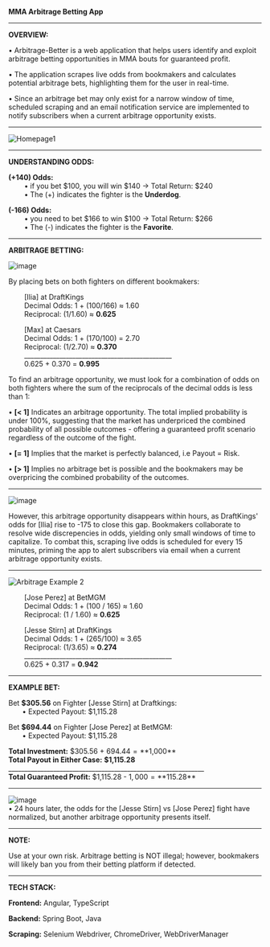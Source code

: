 
**MMA Arbitrage Betting App**
________________________________________________________________________________________________________________

**OVERVIEW:**

• Arbitrage-Better is a web application that helps users identify and exploit arbitrage betting opportunities in MMA bouts for guaranteed profit. 

• The application scrapes live odds from bookmakers and calculates potential arbitrage bets, highlighting them for the user in real-time. 

• Since an arbitrage bet may only exist for a narrow window of time, scheduled scraping and an email notification service are implemented to notify subscribers when a current arbitrage opportunity exists.

________________________________________________________________________________________________________________

![Homepage1](https://github.com/user-attachments/assets/09e9595e-9688-4e34-8965-edc380edf3ef)

________________________________________________________________________________________________________________
**UNDERSTANDING ODDS:**

**(+140) Odds:** <br>
&nbsp; &nbsp; &nbsp; &nbsp; • if you bet $100, you will win $140 -> Total Return: $240 <br>
&nbsp; &nbsp; &nbsp; &nbsp; • The (+) indicates the fighter is the **Underdog**.

**(-166) Odds:** <br>
&nbsp; &nbsp; &nbsp; &nbsp; • you need to bet $166 to win $100 -> Total Return: $266 <br>
&nbsp; &nbsp; &nbsp; &nbsp; • The (-) indicates the fighter is the **Favorite**.

________________________________________________________________________________________________________________
**ARBITRAGE BETTING:**

![image](https://github.com/user-attachments/assets/265fc27e-8e24-41cf-8821-596a05d621bb)

By placing bets on both fighters on different bookmakers:

&nbsp; &nbsp; &nbsp; &nbsp; [Ilia] at DraftKings <br>
&nbsp; &nbsp; &nbsp; &nbsp; Decimal Odds: 1 + (100/166) ≈ 1.60 <br>
&nbsp; &nbsp; &nbsp; &nbsp; Reciprocal: (1/1.60) ≈ **0.625**

&nbsp; &nbsp; &nbsp; &nbsp; [Max] at Caesars <br>
&nbsp; &nbsp; &nbsp; &nbsp; Decimal Odds: 1 + (170/100) = 2.70 <br>
&nbsp; &nbsp; &nbsp; &nbsp; Reciprocal: (1/2.70) ≈ **0.370** <br>
&nbsp; &nbsp; &nbsp; &nbsp; ______________________________________________ <br>
&nbsp; &nbsp; &nbsp; &nbsp; 0.625 + 0.370 = **0.995**

To find an arbitrage opportunity, we must look for a combination of odds on both fighters where the sum of the reciprocals of the decimal odds is less than 1:

• **[< 1]** Indicates an arbitrage opportunity. The total implied probability is under 100%, suggesting that the market has underpriced the combined probability of all possible outcomes - offering a guaranteed profit scenario regardless of the outcome of the fight.

• **[= 1]** Implies that the market is perfectly balanced, i.e Payout = Risk.

• **[> 1]** Implies no arbitrage bet is possible and the bookmakers may be overpricing the combined probability of the outcomes.

________________________________________________________________________________________________________________

![image](https://github.com/user-attachments/assets/097323ba-698e-49b7-b97c-2e5612299842)

However, this arbitrage opportunity disappears within hours, as DraftKings' odds for [Ilia] rise to -175 to close this gap. Bookmakers collaborate to resolve wide discrepencies in odds, yielding only small windows of time to capitalize. To combat this, scraping live odds is scheduled for every 15 minutes, priming the app to alert subscribers via email when a current arbitrage opportunity exists.  

________________________________________________________________________________________________________________

![Arbitrage Example 2](https://github.com/user-attachments/assets/e5ec43fc-3866-47a9-a2e0-faa94cbb624f)

&nbsp; &nbsp; &nbsp; &nbsp; [Jose Perez] at BetMGM <br>
&nbsp; &nbsp; &nbsp; &nbsp; Decimal Odds: 1 + (100 / 165) ≈ 1.60 <br>
&nbsp; &nbsp; &nbsp; &nbsp; Reciprocal: (1 / 1.60) ≈ **0.625**

&nbsp; &nbsp; &nbsp; &nbsp; [Jesse Stirn] at DraftKings <br>
&nbsp; &nbsp; &nbsp; &nbsp; Decimal Odds: 1 + (265/100) ≈ 3.65 <br>
&nbsp; &nbsp; &nbsp; &nbsp; Reciprocal: (1/3.65) ≈ **0.274** <br>
&nbsp; &nbsp; &nbsp; &nbsp; ______________________________________________ <br>
&nbsp; &nbsp; &nbsp; &nbsp; 0.625 + 0.317 = **0.942**

________________________________________________________________________________________________________________

**EXAMPLE BET:**

Bet **$305.56** on Fighter [Jesse Stirn] at Draftkings: <br>
&nbsp; &nbsp; &nbsp; &nbsp;• Expected Payout: $1,115.28

Bet **$694.44** on Fighter [Jose Perez] at BetMGM: <br>
&nbsp; &nbsp; &nbsp; &nbsp;• Expected Payout: $1,115.28

**Total Investment:** $305.56 + $694.44 = **$1,000** <br>
**Total Payout in Either Case:** **$1,115.28** <br>
_____________________________________________________________ <br>
**Total Guaranteed Profit:** $1,115.28 - $1,000 = **$115.28**

________________________________________________________________________________________________________________

![image](https://github.com/user-attachments/assets/46800a8c-291a-4527-8ad8-f591320d5cb8)<br>
• 24 hours later, the odds for the [Jesse Stirn] vs [Jose Perez] fight have normalized, but another arbitrage opportunity presents itself.

________________________________________________________________________________________________________________
**NOTE:**

Use at your own risk. Arbitrage betting is NOT illegal; however, bookmakers will likely ban you from their betting platform if detected.

________________________________________________________________________________________________________________
**TECH STACK:**

**Frontend:** Angular, TypeScript

**Backend:** Spring Boot, Java

**Scraping:** Selenium Webdriver, ChromeDriver, WebDriverManager
